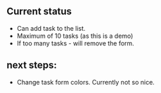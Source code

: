 ## Current status

- Can add task to the list.
- Maximum of 10 tasks (as this is a demo)
- If too many tasks - will remove the form.

## next steps:

- Change task form colors. Currently not so nice.
